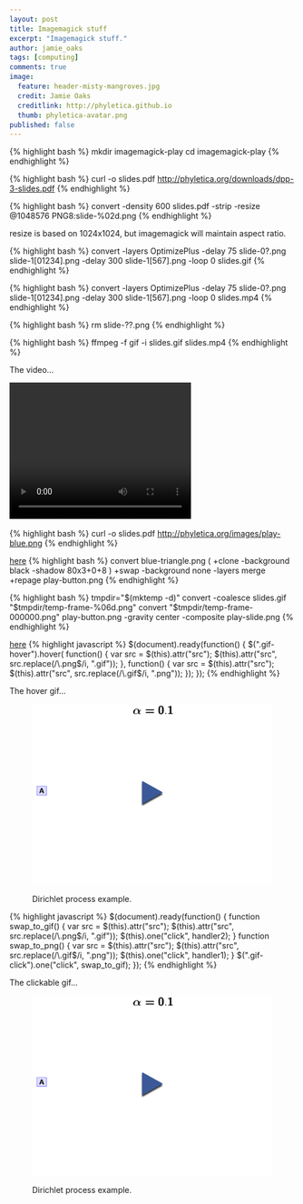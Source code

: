```yaml
---
layout: post
title: Imagemagick stuff
excerpt: "Imagemagick stuff."
author: jamie_oaks
tags: [computing]
comments: true
image:
  feature: header-misty-mangroves.jpg
  credit: Jamie Oaks
  creditlink: http://phyletica.github.io
  thumb: phyletica-avatar.png
published: false
---
```


{% highlight bash %}
mkdir imagemagick-play
cd imagemagick-play
{% endhighlight %}

{% highlight bash %}
curl -o slides.pdf http://phyletica.org/downloads/dpp-3-slides.pdf
{% endhighlight %}


{% highlight bash %}
convert -density 600 slides.pdf -strip -resize @1048576 PNG8:slide-%02d.png
{% endhighlight %}

resize is based on 1024x1024, but imagemagick will maintain aspect ratio.

{% highlight bash %}
convert -layers OptimizePlus -delay 75 slide-0?.png slide-1[01234].png -delay 300 slide-1[567].png -loop 0 slides.gif
{% endhighlight %}

{% highlight bash %}
convert -layers OptimizePlus -delay 75 slide-0?.png slide-1[01234].png -delay 300 slide-1[567].png -loop 0 slides.mp4
{% endhighlight %}

{% highlight bash %}
rm slide-??.png
{% endhighlight %}

{% highlight bash %}
ffmpeg -f gif -i slides.gif slides.mp4
{% endhighlight %}

The video...

<video width="320" height="240" controls>
    <source src="https://raw.githubusercontent.com/joaks1/dirichlet-process-trees/master/images/dpp-3-example.mp4" type="video/mp4">
    <source src="https://raw.githubusercontent.com/joaks1/dirichlet-process-trees/master/images/dpp-3-example.ogg" type="video/ogg">
    Your browser does not support this video.
</video>

{% highlight bash %}
    curl -o slides.pdf http://phyletica.org/images/play-blue.png
{% endhighlight %}

[here](http://www.imagemagick.org/Usage/blur/#shadow)
{% highlight bash %}
convert blue-triangle.png \( +clone -background black -shadow 80x3+0+8 \) +swap -background none -layers merge +repage play-button.png
{% endhighlight %}


{% highlight bash %}
tmpdir="$(mktemp -d)"
convert -coalesce slides.gif "$tmpdir/temp-frame-%06d.png"
convert "$tmpdir/temp-frame-000000.png" play-button.png -gravity center -composite play-slide.png
{% endhighlight %}

[here](http://codepen.io/CalebGrove/pen/bIsqy)
{% highlight javascript %}
$(document).ready(function() {
    $(".gif-hover").hover(
        function() {
            var src = $(this).attr("src");
            $(this).attr("src", src.replace(/\.png$/i, ".gif"));
        },
        function() {
            var src = $(this).attr("src");
            $(this).attr("src", src.replace(/\.gif$/i, ".png"));
        });
});
{% endhighlight %}

The hover gif...

<figure>
    <a href="/images/dpp-3-example.png"><img class="gif-hover" src="/images/dpp-3-example.png"></a>
    <figcaption>
        <p class="figure-caption-box">
            <span class="center-if-single-line">
                Dirichlet process example.
            </span>
        </p>
    </figcaption>
</figure>

{% highlight javascript %}
$(document).ready(function() {
    function swap_to_gif() {
        var src = $(this).attr("src");
        $(this).attr("src", src.replace(/\.png$/i, ".gif"));
        $(this).one("click", handler2);
    }
    function swap_to_png() {
        var src = $(this).attr("src");
        $(this).attr("src", src.replace(/\.gif$/i, ".png"));
        $(this).one("click", handler1);
    }
    $(".gif-click").one("click", swap_to_gif);
});
{% endhighlight %}

The clickable gif...

<figure>
    <img class="gif-click" src="/images/dpp-3-example.png">
    <figcaption>
        <p class="figure-caption-box">
            <span class="center-if-single-line">
                Dirichlet process example.
            </span>
        </p>
    </figcaption>
</figure>


